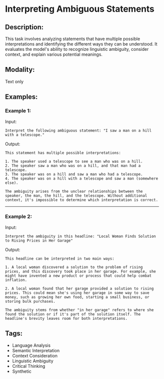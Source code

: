 # Interpreting Ambiguous Statements

## Description:
This task involves analyzing statements that have multiple possible interpretations and identifying the different ways they can be understood. It evaluates the model's ability to recognize linguistic ambiguity, consider context, and explain various potential meanings.

## Modality:
Text only

## Examples:

### Example 1:

Input:

```
Interpret the following ambiguous statement: "I saw a man on a hill with a telescope."
```

Output:

```
This statement has multiple possible interpretations:

1. The speaker used a telescope to see a man who was on a hill.
2. The speaker saw a man who was on a hill, and that man had a telescope.
3. The speaker was on a hill and saw a man who had a telescope.
4. The speaker was on a hill with a telescope and saw a man (somewhere else).

The ambiguity arises from the unclear relationships between the speaker, the man, the hill, and the telescope. Without additional context, it's impossible to determine which interpretation is correct.
```

---

### Example 2:

Input:

```
Interpret the ambiguity in this headline: "Local Woman Finds Solution to Rising Prices in Her Garage"
```

Output:

```
This headline can be interpreted in two main ways:

1. A local woman discovered a solution to the problem of rising prices, and this discovery took place in her garage. For example, she might have invented a new product or process that could help combat inflation.

2. A local woman found that her garage provided a solution to rising prices. This could mean she's using her garage in some way to save money, such as growing her own food, starting a small business, or storing bulk purchases.

The ambiguity stems from whether "in her garage" refers to where she found the solution or if it's part of the solution itself. The headline's brevity leaves room for both interpretations.
```

## Tags:
- Language Analysis
- Semantic Interpretation
- Context Consideration
- Linguistic Ambiguity
- Critical Thinking
- Synthetic
